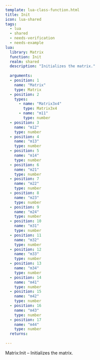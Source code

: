 ```yaml
---
template: lua-class-function.html
title: Init
icon: lua-shared
tags:
  - lua
  - shared
  - needs-verification
  - needs-example
lua:
  library: Matrix
  function: Init
  realm: shared
  description: "Initializes the matrix."
  
  arguments:
  - position: 1
    name: "Matrix"
    type: Matrix
  - position: 2
    types:
      - name: "Matrix3x4"
        type: Matrix3x4
      - name: "m11"
        type: number
  - position: 3
    name: "m12"
    type: number
  - position: 4
    name: "m13"
    type: number
  - position: 5
    name: "m14"
    type: number
  - position: 6
    name: "m21"
    type: number
  - position: 7
    name: "m22"
    type: number
  - position: 8
    name: "m23"
    type: number
  - position: 9
    name: "m24"
    type: number
  - position: 10
    name: "m31"
    type: number
  - position: 11
    name: "m32"
    type: number
  - position: 12
    name: "m33"
    type: number
  - position: 13
    name: "m34"
    type: number
  - position: 14
    name: "m41"
    type: number
  - position: 15
    name: "m42"
    type: number
  - position: 16
    name: "m43"
    type: number
  - position: 17
    name: "m44"
    type: number
  returns:
    
---
```


<div class="lua__search__keywords">
Matrix:Init &#x2013; Initializes the matrix.
</div>
